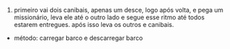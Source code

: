 

1. primeiro vai dois canibais, apenas um desce, logo após volta, e pega um missionário, leva ele até o outro lado e segue esse ritmo até todos estarem entregues.
após isso leva os outros e canibais. 

- método: carregar barco e descarregar barco